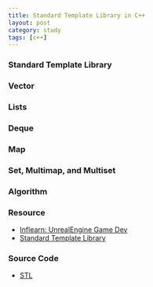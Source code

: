 ```yaml
---
title: Standard Template Library in C++
layout: post
category: study
tags: [c++]
---
```


### Standard Template Library

### Vector

### Lists

### Deque

### Map

### Set, Multimap, and Multiset

### Algorithm

### Resource
- [Inflearn: UnrealEngine Game Dev](https://www.inflearn.com/course/%EC%96%B8%EB%A6%AC%EC%96%BC-3d-mmorpg-1)
- [Standard Template Library](https://en.cppreference.com/w/cpp/standard_library)

### Source Code
- [STL](https://github.com/sjang1594/self-study/tree/master/game_dev/cpp/STL)